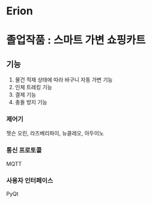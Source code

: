 # Erion

# 졸업작품  : 스마트 가변 쇼핑카트

## 기능
1. 물건 적재 상태에 따라 바구니 자동 가변 기능
2. 인체 트레킹 기능
3. 결제 기능
4. 충돌 방지 기능

### 제어기
젯슨 오린, 라즈베리파이, 뉴클레오, 아두이노

### 통신 프로토콜
MQTT

### 사용자 인터페이스
PyQt
